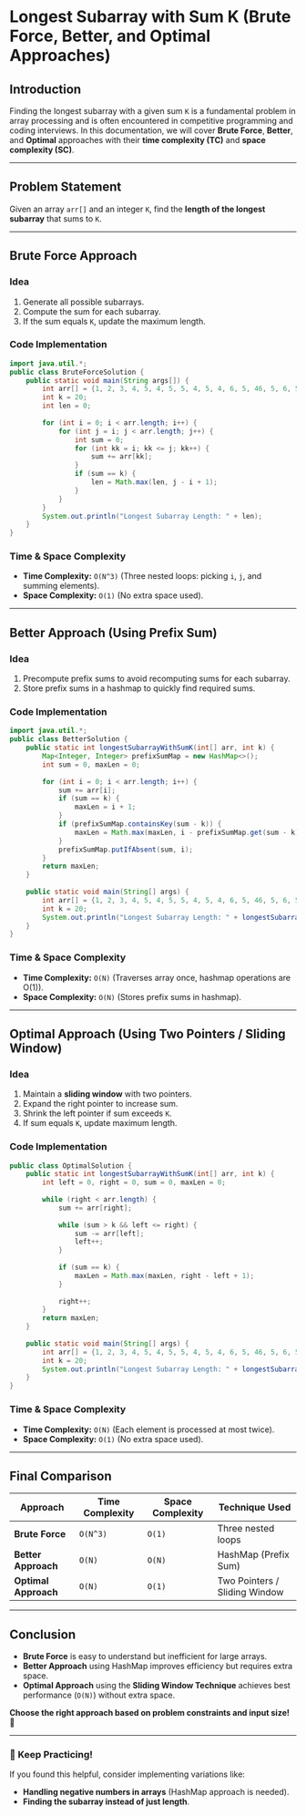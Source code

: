 # Longest Subarray with Sum K (Brute Force, Better, and Optimal Approaches)

## Introduction
Finding the longest subarray with a given sum `K` is a fundamental problem in array processing and is often encountered in competitive programming and coding interviews. In this documentation, we will cover **Brute Force**, **Better**, and **Optimal** approaches with their **time complexity (TC)** and **space complexity (SC)**.

---

## Problem Statement
Given an array `arr[]` and an integer `K`, find the **length of the longest subarray** that sums to `K`.

---

## **Brute Force Approach**
### **Idea**
1. Generate all possible subarrays.
2. Compute the sum for each subarray.
3. If the sum equals `K`, update the maximum length.

### **Code Implementation**
```java
import java.util.*;
public class BruteForceSolution {
    public static void main(String args[]) {
        int arr[] = {1, 2, 3, 4, 5, 4, 5, 5, 4, 5, 4, 6, 5, 46, 5, 6, 5, 45, 4, 6, 3, 4, 5, 5, 3};
        int k = 20;
        int len = 0;
        
        for (int i = 0; i < arr.length; i++) {
            for (int j = i; j < arr.length; j++) {
                int sum = 0;
                for (int kk = i; kk <= j; kk++) {
                    sum += arr[kk];
                }
                if (sum == k) {
                    len = Math.max(len, j - i + 1);
                }
            }
        }
        System.out.println("Longest Subarray Length: " + len);
    }
}
```

### **Time & Space Complexity**
- **Time Complexity:** `O(N^3)` (Three nested loops: picking `i`, `j`, and summing elements).
- **Space Complexity:** `O(1)` (No extra space used).

---

## **Better Approach (Using Prefix Sum)**
### **Idea**
1. Precompute prefix sums to avoid recomputing sums for each subarray.
2. Store prefix sums in a hashmap to quickly find required sums.

### **Code Implementation**
```java
import java.util.*;
public class BetterSolution {
    public static int longestSubarrayWithSumK(int[] arr, int k) {
        Map<Integer, Integer> prefixSumMap = new HashMap<>();
        int sum = 0, maxLen = 0;
        
        for (int i = 0; i < arr.length; i++) {
            sum += arr[i];
            if (sum == k) {
                maxLen = i + 1;
            }
            if (prefixSumMap.containsKey(sum - k)) {
                maxLen = Math.max(maxLen, i - prefixSumMap.get(sum - k));
            }
            prefixSumMap.putIfAbsent(sum, i);
        }
        return maxLen;
    }
    
    public static void main(String[] args) {
        int arr[] = {1, 2, 3, 4, 5, 4, 5, 5, 4, 5, 4, 6, 5, 46, 5, 6, 5, 45, 4, 6, 3, 4, 5, 5, 3};
        int k = 20;
        System.out.println("Longest Subarray Length: " + longestSubarrayWithSumK(arr, k));
    }
}
```

### **Time & Space Complexity**
- **Time Complexity:** `O(N)` (Traverses array once, hashmap operations are O(1)).
- **Space Complexity:** `O(N)` (Stores prefix sums in hashmap).

---

## **Optimal Approach (Using Two Pointers / Sliding Window)**
### **Idea**
1. Maintain a **sliding window** with two pointers.
2. Expand the right pointer to increase sum.
3. Shrink the left pointer if sum exceeds `K`.
4. If sum equals `K`, update maximum length.

### **Code Implementation**
```java
public class OptimalSolution {
    public static int longestSubarrayWithSumK(int[] arr, int k) {
        int left = 0, right = 0, sum = 0, maxLen = 0;
        
        while (right < arr.length) {
            sum += arr[right];
            
            while (sum > k && left <= right) {
                sum -= arr[left];
                left++;
            }
            
            if (sum == k) {
                maxLen = Math.max(maxLen, right - left + 1);
            }
            
            right++;
        }
        return maxLen;
    }
    
    public static void main(String[] args) {
        int arr[] = {1, 2, 3, 4, 5, 4, 5, 5, 4, 5, 4, 6, 5, 46, 5, 6, 5, 45, 4, 6, 3, 4, 5, 5, 3};
        int k = 20;
        System.out.println("Longest Subarray Length: " + longestSubarrayWithSumK(arr, k));
    }
}
```

### **Time & Space Complexity**
- **Time Complexity:** `O(N)` (Each element is processed at most twice).
- **Space Complexity:** `O(1)` (No extra space used).

---

## **Final Comparison**
| Approach | Time Complexity | Space Complexity | Technique Used |
|----------|---------------|-----------------|----------------|
| **Brute Force** | `O(N^3)` | `O(1)` | Three nested loops |
| **Better Approach** | `O(N)` | `O(N)` | HashMap (Prefix Sum) |
| **Optimal Approach** | `O(N)` | `O(1)` | Two Pointers / Sliding Window |

---

## **Conclusion**
- **Brute Force** is easy to understand but inefficient for large arrays.
- **Better Approach** using HashMap improves efficiency but requires extra space.
- **Optimal Approach** using the **Sliding Window Technique** achieves best performance (`O(N)`) without extra space.

**Choose the right approach based on problem constraints and input size!** 🚀

---

### **🚀 Keep Practicing!**
If you found this helpful, consider implementing variations like:
- **Handling negative numbers in arrays** (HashMap approach is needed).
- **Finding the subarray instead of just length**.
